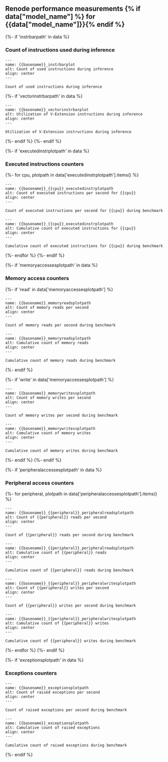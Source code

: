 ## Renode performance measurements {% if data["model_name"] %} for {{data["model_name"]}}{% endif %}

{%- if 'instrbarpath' in data %}
### Count of instructions used during inference

```{figure} {{data["instrbarpath"]}}
---
name: {{basename}}_instrbarplot
alt: Count of used instructions during inference
align: center
---

Count of used instructions during inference
```

{%- if 'vectorinstrbarpath' in data %}
```{figure} {{data["vectorinstrbarpath"]}}
---
name: {{basename}}_vectorinstrbarplot
alt: Utilization of V-Extension instructions during inference
align: center
---

Utilization of V-Extension instructions during inference
```
{%- endif %}
{%- endif %}

{%- if 'executedinstrplotpath' in data %}
### Executed instructions counters

{%- for cpu, plotpath in data['executedinstrplotpath'].items() %}
```{figure} {{plotpath['persec']}}
---
name: {{basename}}_{{cpu}}_executedinstrplotpath
alt: Count of executed instructions per second for {{cpu}}
align: center
---

Count of executed instructions per second for {{cpu}} during benchmark
```

```{figure} {{plotpath['cumulative']}}
---
name: {{basename}}_{{cpu}}_executedinstrplotpath
alt: Cumulative count of executed instructions for {{cpu}}
align: center
---

Cumulative count of executed instructions for {{cpu}} during benchmark
```
{%- endfor %}
{%- endif %}

{%- if 'memoryaccessesplotpath' in data %}
### Memory access counters
{%- if 'read' in data['memoryaccessesplotpath'] %}
```{figure} {{data['memoryaccessesplotpath']['read']['persec']}}
---
name: {{basename}}_memoryreadsplotpath
alt: Count of memory reads per second
align: center
---

Count of memory reads per second during benchmark
```

```{figure} {{data['memoryaccessesplotpath']['read']['cumulative']}}
---
name: {{basename}}_memoryreadsplotpath
alt: Cumulative count of memory reads
align: center
---

Cumulative count of memory reads during benchmark
```
{%- endif %}

{%- if 'write' in data['memoryaccessesplotpath'] %}
```{figure} {{data['memoryaccessesplotpath']['write']['persec']}}
---
name: {{basename}}_memorywritessplotpath
alt: Count of memory writes per second
align: center
---

Count of memory writes per second during benchmark
```

```{figure} {{data['memoryaccessesplotpath']['write']['cumulative']}}
---
name: {{basename}}_memorywritessplotpath
alt: Cumulative count of memory writes
align: center
---

Cumulative count of memory writes during benchmark
```
{%- endif %}
{%- endif %}

{%- if 'peripheralaccessesplotpath' in data %}
### Peripheral access counters

{%- for peripheral, plotpath in data['peripheralaccessesplotpath'].items() %}
```{figure} {{plotpath['read']['persec']}}
---
name: {{basename}}_{{peripheral}}_peripheralreadsplotpath
alt: Count of {{peripheral}} reads per second
align: center
---

Count of {{peripheral}} reads per second during benchmark
```

```{figure} {{plotpath['read']['cumulative']}}
---
name: {{basename}}_{{peripheral}}_peripheralreadsplotpath
alt: Cumulative count of {{peripheral}} reads
align: center
---

Cumulative count of {{peripheral}} reads during benchmark
```

```{figure} {{plotpath['write']['persec']}}
---
name: {{basename}}_{{peripheral}}_peripheralwritesplotpath
alt: Count of {{peripheral}} writes per second
align: center
---

Count of {{peripheral}} writes per second during benchmark
```

```{figure} {{plotpath['write']['cumulative']}}
---
name: {{basename}}_{{peripheral}}_peripheralwritesplotpath
alt: Cumulative count of {{peripheral}} writes
align: center
---

Cumulative count of {{peripheral}} writes during benchmark
```
{%- endfor %}
{%- endif %}

{%- if 'exceptionsplotpath' in data %}
### Exceptions counters

```{figure} {{data['exceptionsplotpath']['persec']}}
---
name: {{basename}}_exceptionsplotpath
alt: Count of raised exceptions per second
align: center
---

Count of raised exceptions per second during benchmark
```

```{figure} {{data['exceptionsplotpath']['cumulative']}}
---
name: {{basename}}_exceptionsplotpath
alt: Cumulative count of raised exceptions
align: center
---

Cumulative count of raised exceptions during benchmark
```
{%- endif %}

